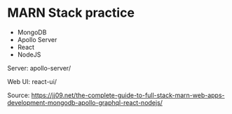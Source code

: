 # MARN Stack practice
- MongoDB
- Apollo Server
- React
- NodeJS

Server: apollo-server/

Web UI: react-ui/

Source: https://jj09.net/the-complete-guide-to-full-stack-marn-web-apps-development-mongodb-apollo-graphql-react-nodejs/